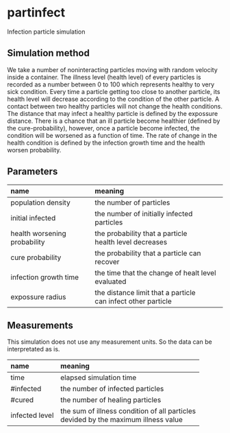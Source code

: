 # partinfect
Infection particle simulation


## Simulation method

We take a number of noninteracting particles moving with random velocity inside a container. The illness level (health level) of every particles is recorded as a number between 0 to 100 which represents healthy to very sick condition. Every time a particle getting too close to another particle, its health level will decrease according to the condition of the other particle. A contact between two healthy particles will not change the health conditions. The distance that may infect a healthy particle is defined by the expossure distance. 
There is a chance that an ill particle become healthier (defined by the cure-probability), however, once a particle become infected, the condition will be worsened as a function of time. The rate of change in the health condition is defined by the infection growth time and the health worsen probability.

## Parameters

| name                         | meaning                 |
|:-----------------------------|:------------------------|
| population density           | the number of particles                                |
| initial infected             | the number of initially infected particles |
| health worsening probability | the probability that a particle <br>health level decreases |
| cure probability             | the probability that a particle can recover |
| infection growth time        | the time that the change of healt level evaluated |
| expossure radius             | the distance limit that a particle <br>can infect other particle |

## Measurements

This simulation does not use any measurement units. So the data can be interpretated as is. 

| name   | meaning |
|:-------|:--------|
| time   | elapsed simulation time |
| #infected | the number of infected particles |
| #cured    | the number of healing particles  |
| infected level | the sum of illness condition of all particles <br>devided by the maximum illness value |
